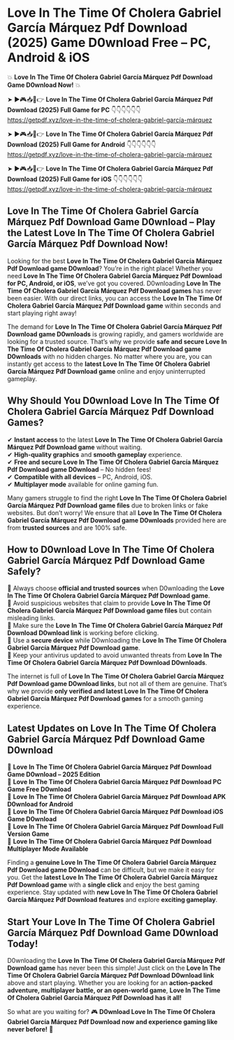 # Love In The Time Of Cholera Gabriel García Márquez Pdf Download (2025) Game D0wnload Free – PC, Android & iOS

💥 **Love In The Time Of Cholera Gabriel García Márquez Pdf Download Game D0wnload Now!** 💥  

➤ ►🎮📥📱👉 **Love In The Time Of Cholera Gabriel García Márquez Pdf Download (2025) Full Game for PC** 👇👇👇👇👇👇  
https://getpdf.xyz/love-in-the-time-of-cholera-gabriel-garcía-márquez  

➤ ►🎮📥📱👉 **Love In The Time Of Cholera Gabriel García Márquez Pdf Download (2025) Full Game for Android** 👇👇👇👇👇👇  
https://getpdf.xyz/love-in-the-time-of-cholera-gabriel-garcía-márquez  

➤ ►🎮📥📱👉 **Love In The Time Of Cholera Gabriel García Márquez Pdf Download (2025) Full Game for iOS** 👇👇👇👇👇👇  
https://getpdf.xyz/love-in-the-time-of-cholera-gabriel-garcía-márquez  

## Love In The Time Of Cholera Gabriel García Márquez Pdf Download Game D0wnload – Play the Latest Love In The Time Of Cholera Gabriel García Márquez Pdf Download Now!

Looking for the best **Love In The Time Of Cholera Gabriel García Márquez Pdf Download game D0wnload**? You’re in the right place! Whether you need **Love In The Time Of Cholera Gabriel García Márquez Pdf Download for PC, Android, or iOS**, we’ve got you covered. D0wnloading **Love In The Time Of Cholera Gabriel García Márquez Pdf Download games** has never been easier. With our direct links, you can access the **Love In The Time Of Cholera Gabriel García Márquez Pdf Download game** within seconds and start playing right away!  

The demand for **Love In The Time Of Cholera Gabriel García Márquez Pdf Download game D0wnloads** is growing rapidly, and gamers worldwide are looking for a trusted source. That’s why we provide **safe and secure Love In The Time Of Cholera Gabriel García Márquez Pdf Download game D0wnloads** with no hidden charges. No matter where you are, you can instantly get access to the **latest Love In The Time Of Cholera Gabriel García Márquez Pdf Download game** online and enjoy uninterrupted gameplay.  

## **Why Should You D0wnload Love In The Time Of Cholera Gabriel García Márquez Pdf Download Games?**  

✔ **Instant access** to the latest **Love In The Time Of Cholera Gabriel García Márquez Pdf Download game** without waiting.  
✔ **High-quality graphics** and **smooth gameplay** experience.  
✔ **Free and secure Love In The Time Of Cholera Gabriel García Márquez Pdf Download game D0wnload** – No hidden fees!  
✔ **Compatible with all devices** – PC, Android, iOS.  
✔ **Multiplayer mode** available for online gaming fun.  

Many gamers struggle to find the right **Love In The Time Of Cholera Gabriel García Márquez Pdf Download game files** due to broken links or fake websites. But don’t worry! We ensure that all **Love In The Time Of Cholera Gabriel García Márquez Pdf Download game D0wnloads** provided here are from **trusted sources** and are 100% safe.  

## **How to D0wnload Love In The Time Of Cholera Gabriel García Márquez Pdf Download Game Safely?**  

📌 Always choose **official and trusted sources** when D0wnloading the **Love In The Time Of Cholera Gabriel García Márquez Pdf Download game**.  
📌 Avoid suspicious websites that claim to provide **Love In The Time Of Cholera Gabriel García Márquez Pdf Download game files** but contain misleading links.  
📌 Make sure the **Love In The Time Of Cholera Gabriel García Márquez Pdf Download D0wnload link** is working before clicking.  
📌 Use a **secure device** while D0wnloading the **Love In The Time Of Cholera Gabriel García Márquez Pdf Download game**.  
📌 Keep your antivirus updated to avoid unwanted threats from **Love In The Time Of Cholera Gabriel García Márquez Pdf Download D0wnloads**.  

The internet is full of **Love In The Time Of Cholera Gabriel García Márquez Pdf Download game D0wnload links**, but not all of them are genuine. That’s why we provide **only verified and latest Love In The Time Of Cholera Gabriel García Márquez Pdf Download games** for a smooth gaming experience.  

## **Latest Updates on Love In The Time Of Cholera Gabriel García Márquez Pdf Download Game D0wnload**  

🔹 **Love In The Time Of Cholera Gabriel García Márquez Pdf Download Game D0wnload – 2025 Edition**  
🔹 **Love In The Time Of Cholera Gabriel García Márquez Pdf Download PC Game Free D0wnload**  
🔹 **Love In The Time Of Cholera Gabriel García Márquez Pdf Download APK D0wnload for Android**  
🔹 **Love In The Time Of Cholera Gabriel García Márquez Pdf Download iOS Game D0wnload**  
🔹 **Love In The Time Of Cholera Gabriel García Márquez Pdf Download Full Version Game**  
🔹 **Love In The Time Of Cholera Gabriel García Márquez Pdf Download Multiplayer Mode Available**  

Finding a **genuine Love In The Time Of Cholera Gabriel García Márquez Pdf Download game D0wnload** can be difficult, but we make it easy for you. Get the **latest Love In The Time Of Cholera Gabriel García Márquez Pdf Download game** with a **single click** and enjoy the best gaming experience. Stay updated with **new Love In The Time Of Cholera Gabriel García Márquez Pdf Download features** and explore **exciting gameplay**.  

## **Start Your Love In The Time Of Cholera Gabriel García Márquez Pdf Download Game D0wnload Today!**  

D0wnloading the **Love In The Time Of Cholera Gabriel García Márquez Pdf Download game** has never been this simple! Just click on the **Love In The Time Of Cholera Gabriel García Márquez Pdf Download D0wnload link** above and start playing. Whether you are looking for an **action-packed adventure, multiplayer battle, or an open-world game**, **Love In The Time Of Cholera Gabriel García Márquez Pdf Download has it all!**  

So what are you waiting for? 🎮 **D0wnload Love In The Time Of Cholera Gabriel García Márquez Pdf Download now and experience gaming like never before!** 🚀  